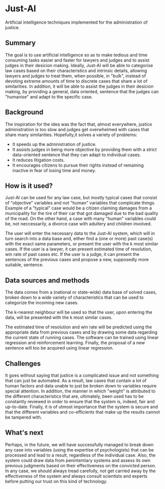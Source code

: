 # Just-AI
Artificial intelligence techniques implemented for the administration of justice.

## Summary

The goal is to use artificial intelligence so as to make tedious and time consuming tasks easier and faster for lawyers and judges
and to assist judges in their desicion making. Ideally, Just-AI will be able to categorise law cases based on their
characteristics and intrinsic details, allowing lawyers and judges to treat them, when possible, in "bulk", instead of devoting
extreme amounts of time to discrete cases that share a lot of similarities. In addition, it will be able to assist the judges in
their desicion making, by providing a general, data oriented, sentence that the judges can "humanise" and adapt to the specific
case.

## Background

The inspiration for the idea was the fact that, almost everywhere, justice administration is too slow and judges get overwhelmed
with cases that share many similarities. Hopefully,it solves a variety of problems:
* It speeds up the administration of justice.
* It assists judges in being more objective by providing them with a strict data-oriented sentence that they can adapt to individual cases.
* It reduces litigation costs.
* It encourages citizens to pursue their rights instead of remaining inactive in fear of losing time and money.

## How is it used?

Just-AI can be used for any law case, but mostly typical cases that consist of "objective" variables and not "human" variables
that complicate things. Example of a "typical" case would be a citizen claiming damages from a municipality for the tire of their
car that got damaged due to the bad quality of the road. On the other hand, a case with many "human" variables could be, not
neccessarily, a divorce case with adultery and children involved.

The user will enter the necessary data to the Just-AI system, which will in turn search into a data base and, either find a (one
or more) past case(s) with the exact same parameters, or present the user with the k most similar cases. If the user is a lawyer,
it can present estimated time of resolution, win rate of past cases etc. If the user is a judge, it can present the sentences of
the previous cases and propose a new, supposedly more suitable, sentence.

## Data sources and methods

The data comes from a (national or state-wide) data base of solved cases, broken down to a wide variety of characteristics that
can be used to categorize the incoming new cases.

The k-nearest neighbour will be used so that the user, upon entering the data, will be presented with the k most similar cases. 

The estimated time of resolution and win rate will be predicted using the appropriate data from previous cases and by
drawing some data regarding the current state of running cases. The software can be trained using linear regression and
reinforcement learning. Finally, the proposal of a new sentence will too be acquired using linear regression.

## Challenges

It goes without saying that justice is a complicated issue and not something that can just be automated. As a result, law cases
that contain a lot of human factors and data unable to just be broken down to variables require special attention. In addition,
the manner in which "weight" is attributed to the different characteristics that are, ultimately, been used has to be constantly
reviewed in order to ensure that the system is, indeed, fair and up-to-date. Finally, it is of utmost importance that the system
is secure and that the different variables and co-efficients that make up the results cannot be tampered with.

## What's next

Perhaps, in the future, we will have successfully managed to break down any case into variables (using the expertise of psychologists) that can be processed and lead to a result, regardless of the individual case. Also, the system could draw data from penintentiary systems and assess its own previous judgments based on their effectiveness on the convicted person. In any case, we should always tread carefully, not get carried away by the effectiveness of the system and always consult scientists and experts before putting our trust on this kind of technology.
